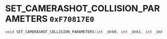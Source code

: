 # SET_CAMERASHOT_COLLISION_PARAMETERS `0xF70817E0`

```cpp
void SET_CAMERASHOT_COLLISION_PARAMETERS(int _Unk0, int _Unk1, int _Unk2);
```